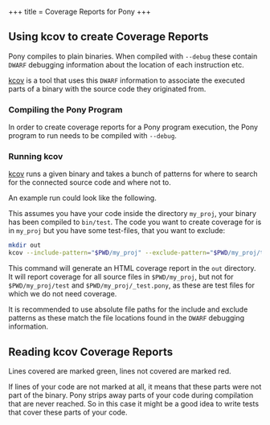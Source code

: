 +++
title = Coverage Reports for Pony
+++

## Using kcov to create Coverage Reports

Pony compiles to plain binaries. When compiled with `--debug` these contain `DWARF` debugging information about the location of each instruction etc.

[kcov](https://github.com/SimonKagstrom/kcov) is a tool that uses this `DWARF` information to associate the executed parts of a binary with the source code they originated from.

### Compiling the Pony Program

In order to create coverage reports for a Pony program execution, the Pony program to run needs to be compiled with `--debug`.

### Running kcov

[kcov](https://github.com/SimonKagstrom/kcov) runs a given binary and takes a bunch of patterns for where to search for the connected source code and where not to.

An example run could look like the following.

This assumes you have your code inside the directory `my_proj`, your binary has been compiled to `bin/test`. The code you want to create coverage for is in `my_proj` but you have some test-files, that you want to exclude:

```bash
mkdir out
kcov --include-pattern="$PWD/my_proj" --exclude-pattern="$PWD/my_proj/test,$PWD/my_proj/_test.pony" ./out bin/test
```

This command will generate an HTML coverage report in the `out` directory. It will report coverage for all source files in `$PWD/my_proj`, but not for `$PWD/my_proj/test` and `$PWD/my_proj/_test.pony`, as these are test files for which we do not need coverage.

It is recommended to use absolute file paths for the include and exclude patterns as these match the file locations found in the `DWARF` debugging information.

## Reading kcov Coverage Reports

Lines covered are marked green, lines not covered are marked red.

If lines of your code are not marked at all, it means that these parts were not part of the binary. Pony strips away parts of your code during compilation that are never reached. So in this case it might be a good idea to write tests that cover these parts of your code.


